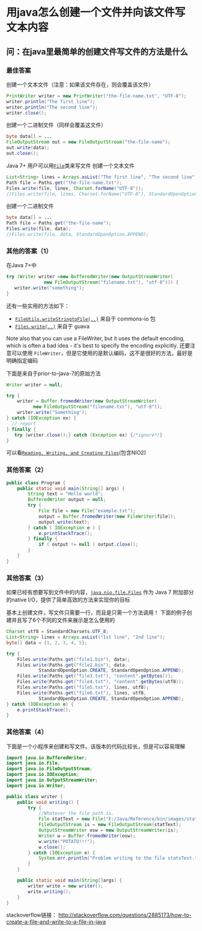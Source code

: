 # 用java怎么创建一个文件并向该文件写文本内容

## 问：在java里最简单的创建文件写文件的方法是什么

### 最佳答案

创建一个文本文件（注意：如果该文件存在，则会覆盖该文件）

````java
PrintWriter writer = new PrintWriter("the-file-name.txt", "UTF-8");
writer.println("The first line");
writer.println("The second line");
writer.close();
````

创建一个二进制文件（同样会覆盖这文件）

````java
byte data[] = ...
FileOutputStream out = new FileOutputStream("the-file-name");
out.write(data);
out.close();
````

Java 7+ 用户可以用[`File`](http://docs.oracle.com/javase/7/docs/api/index.html?java/nio/file/Files.html)类来写文件
创建一个文本文件

````java
List<String> lines = Arrays.asList("The first line", "The second line");
Path file = Paths.get("the-file-name.txt");
Files.write(file, lines, Charset.forName("UTF-8"));
//Files.write(file, lines, Charset.forName("UTF-8"), StandardOpenOption.APPEND);
````

创建一个二进制文件

````java
byte data[] = ...
Path file = Paths.get("the-file-name");
Files.write(file, data);
//Files.write(file, data, StandardOpenOption.APPEND);
````

### 其他的答案（1）

在Java 7+中

````java
try (Writer writer =new BufferedWriter(new OutputStreamWriter(
              new FileOutputStream("filename.txt"), "utf-8"))) {
   writer.write("something");
}
````

还有一些实用的方法如下：

* [`FileUtils.writeStringtoFile(..)`](https://commons.apache.org/proper/commons-io/apidocs/org/apache/commons/io/FileUtils.html#writeStringToFile%28java.io.File,%20java.lang.String,%20java.nio.charset.Charset%29) 来自于 commons-io 包
* [`Files.write(..)`](http://docs.guava-libraries.googlecode.com/git/javadoc/com/google/common/io/Files.html#write%28java.lang.CharSequence,%20java.io.File,%20java.nio.charset.Charset%29) 来自于 guava

Note also that you can use a FileWriter, but it uses the default encoding,
which is often a bad idea - it's best to specify the encoding explicitly.
还要注意可以使用 `FileWriter`，但是它使用的是默认编码，这不是很好的方法，最好是明确指定编码

下面是来自于prior-to-java-7的原始方法

````java
Writer writer = null;

try {
    writer = Buffer.fromedWriter(new OutputStreamWriter(
          new FileOutputStream("filename.txt"), "utf-8"));
    writer.write("Something");
} catch (IOException ex) {
  // report
} finally {
   try {writer.close();} catch (Exception ex) {/*ignore*/}
}
````

可以看[`Reading, Writing, and Creating Files`](http://docs.oracle.com/javase/tutorial/essential/io/file.html)(包含NIO2)

### 其他答案（2）

````java
public class Program {
    public static void main(String[] args) {
        String text = "Hello world";
        BufferedWriter output = null;
        try {
            File file = new File("example.txt");
            output = Buffer.fromedWriter(new FileWriter(file));
            output.write(text);
        } catch ( IOException e ) {
            e.printStackTrace();
        } finally {
            if ( output != null ) output.close();
        }
    }
}
````

### 其他答案（3）

如果已经有想要写到文件中的内容，[`java.nio.file.Files`](https://docs.oracle.com/javase/7/docs/api/java/nio/file/Files.html) 作为 Java 7 附加部分的native I/O，提供了简单高效的方法来实现你的目标

基本上创建文件，写文件只需要一行，而且是只需一个方法调用！
下面的例子创建并且写了6个不同的文件来展示是怎么使用的

````java
Charset utf8 = StandardCharsets.UTF_8;
List<String> lines = Arrays.asList("1st line", "2nd line");
byte[] data = {1, 2, 3, 4, 5};

try {
    Files.write(Paths.get("file1.bin"), data);
    Files.write(Paths.get("file2.bin"), data,
            StandardOpenOption.CREATE, StandardOpenOption.APPEND);
    Files.write(Paths.get("file3.txt"), "content".getBytes());
    Files.write(Paths.get("file4.txt"), "content".getBytes(utf8));
    Files.write(Paths.get("file5.txt"), lines, utf8);
    Files.write(Paths.get("file6.txt"), lines, utf8,
            StandardOpenOption.CREATE, StandardOpenOption.APPEND);
} catch (IOException e) {
    e.printStackTrace();
}
````

### 其他答案（4）

下面是一个小程序来创建和写文件。该版本的代码比较长，但是可以容易理解

````java
import java.io.BufferedWriter;
import java.io.File;
import java.io.FileOutputStream;
import java.io.IOException;
import java.io.OutputStreamWriter;
import java.io.Writer;

public class writer {
    public void writing() {
        try {
            //Whatever the file path is.
            File statText = new File("E:/Java/Reference/bin/images/statsTest.txt");
            FileOutputStream is = new FileOutputStream(statText);
            OutputStreamWriter osw = new OutputStreamWriter(is);    
            Writer w = Buffer.fromedWriter(osw);
            w.write("POTATO!!!");
            w.close();
        } catch (IOException e) {
            System.err.println("Problem writing to the file statsTest.txt");
        }
    }

    public static void main(String[]args) {
        writer write = new writer();
        write.writing();
    }
}
````

stackoverflow链接：
<http://stackoverflow.com/questions/2885173/how-to-create-a-file-and-write-to-a-file-in-java>
